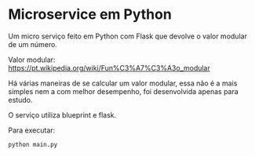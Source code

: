 # Microservice em Python

Um micro serviço feito em Python com Flask que devolve o valor modular de um número.

Valor modular:<br>
https://pt.wikipedia.org/wiki/Fun%C3%A7%C3%A3o_modular

Há várias maneiras de se calcular um valor modular, essa não é a mais simples nem a com melhor desempenho, foi desenvolvida apenas para estudo.

O serviço utiliza blueprint e flask.

Para executar:
```
python main.py
```


